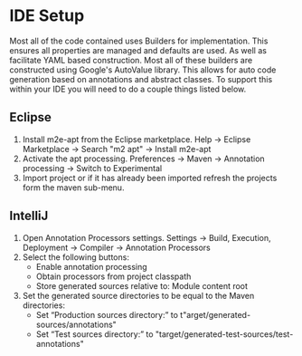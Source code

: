 <!--
    Licensed to the Apache Software Foundation (ASF) under one
    or more contributor license agreements.  See the NOTICE file
    distributed with this work for additional information
    regarding copyright ownership.  The ASF licenses this file
    to you under the Apache License, Version 2.0 (the
    "License"); you may not use this file except in compliance
    with the License.  You may obtain a copy of the License at

      http://www.apache.org/licenses/LICENSE-2.0

    Unless required by applicable law or agreed to in writing,
    software distributed under the License is distributed on an
    "AS IS" BASIS, WITHOUT WARRANTIES OR CONDITIONS OF ANY
    KIND, either express or implied.  See the License for the
    specific language governing permissions and limitations
    under the License.
-->

# IDE Setup

Most all of the code contained uses Builders for implementation. This ensures all properties are managed and defaults are used. As well as facilitate YAML based construction. 
Most all of these builders are constructed using Google's AutoValue library. This allows for auto code generation based on annotations and abstract classes. 
To support this within your IDE you will need to do a couple things listed below.

## Eclipse

1. Install m2e-apt from the Eclipse marketplace. Help -> Eclipse Marketplace -> Search "m2 apt" -> Install m2e-apt
2. Activate the apt processing. Preferences -> Maven -> Annotation processing -> Switch to Experimental
3. Import project or if it has already been imported refresh the projects form the maven sub-menu.

## IntelliJ

1. Open Annotation Processors settings. Settings -> Build, Execution, Deployment -> Compiler -> Annotation Processors
2. Select the following buttons:
   * Enable annotation processing
   * Obtain processors from project classpath
   * Store generated sources relative to: Module content root
3. Set the generated source directories to be equal to the Maven directories:
   * Set “Production sources directory:” to t"arget/generated-sources/annotations"
   * Set “Test sources directory:” to "target/generated-test-sources/test-annotations"